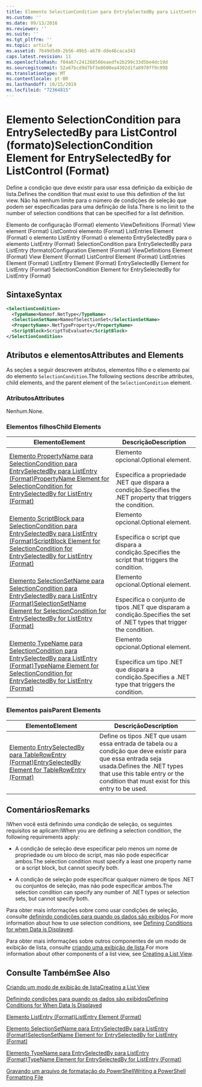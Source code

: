 ```yaml
---
title: Elemento SelectionCondition para EntrySelectedBy para ListControl (Format) | Microsoft Docs
ms.custom: ''
ms.date: 09/13/2016
ms.reviewer: ''
ms.suite: ''
ms.tgt_pltfrm: ''
ms.topic: article
ms.assetid: 7649d5d0-2b56-49b5-a670-dde46caca343
caps.latest.revision: 11
ms.openlocfilehash: f04a07c241268566eaedfe2b299c33d5be4dc19d
ms.sourcegitcommit: 52a67bcd9d7bf3e8600ea4302d1fa8970ff9c998
ms.translationtype: MT
ms.contentlocale: pt-BR
ms.lasthandoff: 10/15/2019
ms.locfileid: "72364815"
---
```

# <a name="selectioncondition-element-for-entryselectedby-for-listcontrol-format"></a><span data-ttu-id="a26ff-102">Elemento SelectionCondition para EntrySelectedBy para ListControl (formato)</span><span class="sxs-lookup"><span data-stu-id="a26ff-102">SelectionCondition Element for EntrySelectedBy for ListControl (Format)</span></span>

<span data-ttu-id="a26ff-103">Define a condição que deve existir para usar essa definição da exibição de lista.</span><span class="sxs-lookup"><span data-stu-id="a26ff-103">Defines the condition that must exist to use this definition of the list view.</span></span> <span data-ttu-id="a26ff-104">Não há nenhum limite para o número de condições de seleção que podem ser especificadas para uma definição de lista.</span><span class="sxs-lookup"><span data-stu-id="a26ff-104">There is no limit to the number of selection conditions that can be specified for a list definition.</span></span>

<span data-ttu-id="a26ff-105">Elemento de configuração (Format) elemento ViewDefinitions (Format) View element (Format) ListControl elemento (Format) ListEntries Element (Format) o elemento ListEntry (Format) o elemento EntrySelectedBy para o elemento ListEntry (Format) SelectionCondition para EntrySelectedBy para ListEntry (formato)</span><span class="sxs-lookup"><span data-stu-id="a26ff-105">Configuration Element (Format) ViewDefinitions Element (Format) View Element (Format) ListControl Element (Format) ListEntries Element (Format) ListEntry Element (Format) EntrySelectedBy Element for ListEntry (Format) SelectionCondition Element for EntrySelectedBy for ListEntry (Format)</span></span>

## <a name="syntax"></a><span data-ttu-id="a26ff-106">Sintaxe</span><span class="sxs-lookup"><span data-stu-id="a26ff-106">Syntax</span></span>

```xml
<SelectionCondition>
  <TypeName>Nameof.NetType</TypeName>
  <SelectionSetName>NameofSelectionSet</SelectionSetName>
  <PropertyName>.NetTypeProperty</PropertyName>
  <ScriptBlock>ScriptToEvaluate</ScriptBlock>
</SelectionCondition>
```

## <a name="attributes-and-elements"></a><span data-ttu-id="a26ff-107">Atributos e elementos</span><span class="sxs-lookup"><span data-stu-id="a26ff-107">Attributes and Elements</span></span>

<span data-ttu-id="a26ff-108">As seções a seguir descrevem atributos, elementos filho e o elemento pai do elemento `SelectionCondition`.</span><span class="sxs-lookup"><span data-stu-id="a26ff-108">The following sections describe attributes, child elements, and the parent element of the `SelectionCondition` element.</span></span>

### <a name="attributes"></a><span data-ttu-id="a26ff-109">Atributos</span><span class="sxs-lookup"><span data-stu-id="a26ff-109">Attributes</span></span>

<span data-ttu-id="a26ff-110">Nenhum.</span><span class="sxs-lookup"><span data-stu-id="a26ff-110">None.</span></span>

### <a name="child-elements"></a><span data-ttu-id="a26ff-111">Elementos filhos</span><span class="sxs-lookup"><span data-stu-id="a26ff-111">Child Elements</span></span>

|<span data-ttu-id="a26ff-112">Elemento</span><span class="sxs-lookup"><span data-stu-id="a26ff-112">Element</span></span>|<span data-ttu-id="a26ff-113">Descrição</span><span class="sxs-lookup"><span data-stu-id="a26ff-113">Description</span></span>|
|-------------|-----------------|
|[<span data-ttu-id="a26ff-114">Elemento PropertyName para SelectionCondition para EntrySelectedBy para ListEntry (Format)</span><span class="sxs-lookup"><span data-stu-id="a26ff-114">PropertyName Element for SelectionCondition for EntrySelectedBy for ListEntry (Format)</span></span>](./propertyname-element-for-selectioncondition-for-entryselectedby-for-listcontrol-format.md)|<span data-ttu-id="a26ff-115">Elemento opcional.</span><span class="sxs-lookup"><span data-stu-id="a26ff-115">Optional element.</span></span><br /><br /> <span data-ttu-id="a26ff-116">Especifica a propriedade .NET que dispara a condição.</span><span class="sxs-lookup"><span data-stu-id="a26ff-116">Specifies the .NET property that triggers the condition.</span></span>|
|[<span data-ttu-id="a26ff-117">Elemento ScriptBlock para SelectionCondition para EntrySelectedBy para ListEntry (Format)</span><span class="sxs-lookup"><span data-stu-id="a26ff-117">ScriptBlock Element for SelectionCondition for EntrySelectedBy for ListEntry (Format)</span></span>](./scriptblock-element-for-selectioncondition-for-entryselectedby-for-listcontrol-format.md)|<span data-ttu-id="a26ff-118">Elemento opcional.</span><span class="sxs-lookup"><span data-stu-id="a26ff-118">Optional element.</span></span><br /><br /> <span data-ttu-id="a26ff-119">Especifica o script que dispara a condição.</span><span class="sxs-lookup"><span data-stu-id="a26ff-119">Specifies the script that triggers the condition.</span></span>|
|[<span data-ttu-id="a26ff-120">Elemento SelectionSetName para SelectionCondition para EntrySelectedBy para ListEntry (Format)</span><span class="sxs-lookup"><span data-stu-id="a26ff-120">SelectionSetName Element for SelectionCondition for EntrySelectedBy for ListEntry (Format)</span></span>](./selectionsetname-element-for-selectioncondition-for-entryselectedby-for-listentry-format.md)|<span data-ttu-id="a26ff-121">Elemento opcional.</span><span class="sxs-lookup"><span data-stu-id="a26ff-121">Optional element.</span></span><br /><br /> <span data-ttu-id="a26ff-122">Especifica o conjunto de tipos .NET que disparam a condição.</span><span class="sxs-lookup"><span data-stu-id="a26ff-122">Specifies the set of .NET types that trigger the condition.</span></span>|
|[<span data-ttu-id="a26ff-123">Elemento TypeName para SelectionCondition para EntrySelectedBy para ListEntry (Format)</span><span class="sxs-lookup"><span data-stu-id="a26ff-123">TypeName Element for SelectionCondition for EntrySelectedBy for ListEntry (Format)</span></span>](./typename-element-for-selectioncondition-for-entryselectedby-for-listcontrol-format.md)|<span data-ttu-id="a26ff-124">Elemento opcional.</span><span class="sxs-lookup"><span data-stu-id="a26ff-124">Optional element.</span></span><br /><br /> <span data-ttu-id="a26ff-125">Especifica um tipo .NET que dispara a condição.</span><span class="sxs-lookup"><span data-stu-id="a26ff-125">Specifies a .NET type that triggers the condition.</span></span>|

### <a name="parent-elements"></a><span data-ttu-id="a26ff-126">Elementos pais</span><span class="sxs-lookup"><span data-stu-id="a26ff-126">Parent Elements</span></span>

|<span data-ttu-id="a26ff-127">Elemento</span><span class="sxs-lookup"><span data-stu-id="a26ff-127">Element</span></span>|<span data-ttu-id="a26ff-128">Descrição</span><span class="sxs-lookup"><span data-stu-id="a26ff-128">Description</span></span>|
|-------------|-----------------|
|[<span data-ttu-id="a26ff-129">Elemento EntrySelectedBy para TableRowEntry (Format)</span><span class="sxs-lookup"><span data-stu-id="a26ff-129">EntrySelectedBy Element for TableRowEntry (Format)</span></span>](./entryselectedby-element-for-tablerowentry-for-tablecontrol-format.md)|<span data-ttu-id="a26ff-130">Define os tipos .NET que usam essa entrada de tabela ou a condição que deve existir para que essa entrada seja usada.</span><span class="sxs-lookup"><span data-stu-id="a26ff-130">Defines the .NET types that use this table entry or the condition that must exist for this entry to be used.</span></span>|

## <a name="remarks"></a><span data-ttu-id="a26ff-131">Comentários</span><span class="sxs-lookup"><span data-stu-id="a26ff-131">Remarks</span></span>

<span data-ttu-id="a26ff-132">lWhen você está definindo uma condição de seleção, os seguintes requisitos se aplicam:</span><span class="sxs-lookup"><span data-stu-id="a26ff-132">lWhen you are defining a selection condition, the following requirements apply:</span></span>

- <span data-ttu-id="a26ff-133">A condição de seleção deve especificar pelo menos um nome de propriedade ou um bloco de script, mas não pode especificar ambos.</span><span class="sxs-lookup"><span data-stu-id="a26ff-133">The selection condition must specify a least one property name or a script block, but cannot specify both.</span></span>

- <span data-ttu-id="a26ff-134">A condição de seleção pode especificar qualquer número de tipos .NET ou conjuntos de seleção, mas não pode especificar ambos.</span><span class="sxs-lookup"><span data-stu-id="a26ff-134">The selection condition can specify any number of .NET types or selection sets, but cannot specify both.</span></span>

<span data-ttu-id="a26ff-135">Para obter mais informações sobre como usar condições de seleção, consulte [definindo condições para quando os dados são exibidos](./defining-conditions-for-displaying-data.md).</span><span class="sxs-lookup"><span data-stu-id="a26ff-135">For more information about how to use selection conditions, see [Defining Conditions for when Data is Displayed](./defining-conditions-for-displaying-data.md).</span></span>

<span data-ttu-id="a26ff-136">Para obter mais informações sobre outros componentes de um modo de exibição de lista, consulte [criando uma exibição de lista](./creating-a-list-view.md).</span><span class="sxs-lookup"><span data-stu-id="a26ff-136">For more information about other components of a list view, see [Creating a List View](./creating-a-list-view.md).</span></span>

## <a name="see-also"></a><span data-ttu-id="a26ff-137">Consulte Também</span><span class="sxs-lookup"><span data-stu-id="a26ff-137">See Also</span></span>

[<span data-ttu-id="a26ff-138">Criando um modo de exibição de lista</span><span class="sxs-lookup"><span data-stu-id="a26ff-138">Creating a List View</span></span>](./creating-a-list-view.md)

[<span data-ttu-id="a26ff-139">Definindo condições para quando os dados são exibidos</span><span class="sxs-lookup"><span data-stu-id="a26ff-139">Defining Conditions for When Data Is Displayed</span></span>](./defining-conditions-for-displaying-data.md)

[<span data-ttu-id="a26ff-140">Elemento ListEntry (Format)</span><span class="sxs-lookup"><span data-stu-id="a26ff-140">ListEntry Element (Format)</span></span>](./listentry-element-for-listcontrol-format.md)

[<span data-ttu-id="a26ff-141">Elemento SelectionSetName para EntrySelectedBy para ListEntry (Format)</span><span class="sxs-lookup"><span data-stu-id="a26ff-141">SelectionSetName Element for EntrySelectedBy for ListEntry (Format)</span></span>](./selectionsetname-element-for-entryselectedby-for-listcontrol-format.md)

[<span data-ttu-id="a26ff-142">Elemento TypeName para EntrySelectedBy para ListEntry (Format)</span><span class="sxs-lookup"><span data-stu-id="a26ff-142">TypeName Element for EntrySelectedBy for ListEntry (Format)</span></span>](/powershell/developer/format/typename-element-for-entryselectedby-for-listcontrol-format)

[<span data-ttu-id="a26ff-143">Gravando um arquivo de formatação do PowerShell</span><span class="sxs-lookup"><span data-stu-id="a26ff-143">Writing a PowerShell Formatting File</span></span>](./writing-a-powershell-formatting-file.md)
